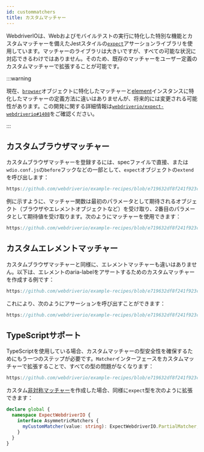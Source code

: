 ```yaml
---
id: custommatchers
title: カスタムマッチャー
---
```


WebdriverIOは、Webおよびモバイルテストの実行に特化した特別な機能とカスタムマッチャーを備えたJestスタイルの[`expect`](https://webdriver.io/docs/api/expect-webdriverio)アサーションライブラリを使用しています。マッチャーのライブラリは大きいですが、すべての可能な状況に対応できるわけではありません。そのため、既存のマッチャーをユーザー定義のカスタムマッチャーで拡張することが可能です。

:::warning

現在、[`browser`](/docs/api/browser)オブジェクトに特化したマッチャーと[element](/docs/api/element)インスタンスに特化したマッチャーの定義方法に違いはありませんが、将来的には変更される可能性があります。この開発に関する詳細情報は[`webdriverio/expect-webdriverio#1408`](https://github.com/webdriverio/expect-webdriverio/issues/1408)をご確認ください。

:::

## カスタムブラウザマッチャー

カスタムブラウザマッチャーを登録するには、specファイルで直接、または`wdio.conf.js`の`before`フックなどの一部として、`expect`オブジェクトの`extend`を呼び出します：

```js reference useHTTPS
https://github.com/webdriverio/example-recipes/blob/e719632df8f241f923c8d9301aab6bccee5cb109/customMatchers/example.ts#L3-L18
```

例に示すように、マッチャー関数は最初のパラメータとして期待されるオブジェクト（ブラウザやエレメントオブジェクトなど）を受け取り、2番目のパラメータとして期待値を受け取ります。次のようにマッチャーを使用できます：

```js reference useHTTPS
https://github.com/webdriverio/example-recipes/blob/e719632df8f241f923c8d9301aab6bccee5cb109/customMatchers/example.ts#L50-L52
```

## カスタムエレメントマッチャー

カスタムブラウザマッチャーと同様に、エレメントマッチャーも違いはありません。以下は、エレメントのaria-labelをアサートするためのカスタムマッチャーを作成する例です：

```js reference useHTTPS
https://github.com/webdriverio/example-recipes/blob/e719632df8f241f923c8d9301aab6bccee5cb109/customMatchers/example.ts#L20-L38
```

これにより、次のようにアサーションを呼び出すことができます：

```js reference useHTTPS
https://github.com/webdriverio/example-recipes/blob/e719632df8f241f923c8d9301aab6bccee5cb109/customMatchers/example.ts#L54-L57
```

## TypeScriptサポート

TypeScriptを使用している場合、カスタムマッチャーの型安全性を確保するためにもう一つのステップが必要です。`Matcher`インターフェースをカスタムマッチャーで拡張することで、すべての型の問題がなくなります：

```js reference useHTTPS
https://github.com/webdriverio/example-recipes/blob/e719632df8f241f923c8d9301aab6bccee5cb109/customMatchers/example.ts#L40-L47
```

カスタム[非対称マッチャー](https://jestjs.io/docs/expect#expectextendmatchers)を作成した場合、同様に`expect`型を次のように拡張できます：

```ts
declare global {
  namespace ExpectWebdriverIO {
    interface AsymmetricMatchers {
      myCustomMatcher(value: string): ExpectWebdriverIO.PartialMatcher;
    }
  }
}
```